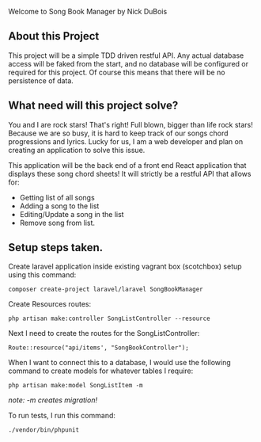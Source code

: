 Welcome to Song Book Manager
by Nick DuBois

## About this Project

This project will be a simple TDD driven restful API.  Any actual database access will be faked from the start, and no database will be configured or required for this project.  Of course this means that there will be no persistence of data.

## What need will this project solve?

You and I are rock stars!  That's right!  Full blown, bigger than life rock stars!  Because we are so busy, it is hard to keep track of our songs chord progressions and lyrics.  Lucky for us, I am a web developer and plan on creating an application to solve this issue.

This application will be the back end of a front end React application that displays these song chord sheets!  It will strictly be a restful API that allows for:

- Getting list of all songs
- Adding a song to the list
- Editing/Update a song in the list
- Remove song from list. 

## Setup steps taken.

Create laravel application inside existing vagrant box (scotchbox) setup using this command:

    composer create-project laravel/laravel SongBookManager
    
Create Resources routes:

    php artisan make:controller SongListController --resource


Next I need to create the routes for the SongListController:

    Route::resource("api/items', "SongBookController");

When I want to connect this to a database, I would use the following command to create models for whatever tables I require:

    php artisan make:model SongListItem -m
    
_note: -m creates migration!_    

To run tests, I run this command:

    ./vendor/bin/phpunit
    
